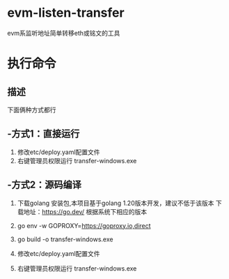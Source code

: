 # evm-listen-transfer
evm系监听地址简单转移eth或铭文的工具

# 执行命令
## 描述
下面俩种方式都行
## -方式1：直接运行
1. 修改etc/deploy.yaml配置文件
2. 右键管理员权限运行 transfer-windows.exe


## -方式2：源码编译
1. 下载golang 安装包,本项目基于golang 1.20版本开发，建议不低于该版本 下载地址：https://go.dev/ 根据系统下相应的版本

2. go env -w GOPROXY=https://goproxy.io,direct

3. go build -o transfer-windows.exe
4. 修改etc/deploy.yaml配置文件
5. 右键管理员权限运行 transfer-windows.exe

